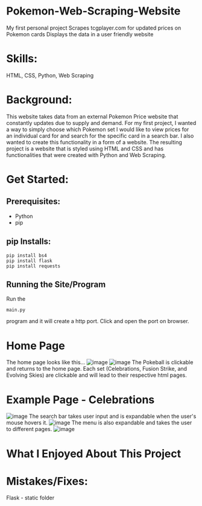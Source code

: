 # Pokemon-Web-Scraping-Website
My first personal project
Scrapes tcgplayer.com for updated prices on Pokemon cards
Displays the data in a user friendly website

# Skills:
HTML, CSS, Python, Web Scraping

# Background:
This website takes data from an external Pokemon Price website that constantly updates due to supply and demand.  For my first project, I wanted a way to simply choose which Pokemon set I would like to view prices for an individual card for and search for the specific card in a search bar.  I also wanted to create this functionality in a form of a website.  The resulting project is a website that is styled using HTML and CSS and has functionalities that were created with Python and Web Scraping.

# Get Started:
## Prerequisites:
- Python
- pip

## pip Installs:
```
pip install bs4
pip install flask
pip install requests
```
## Running the Site/Program
Run the
```
main.py
```
program and it will create a http port.  Click and open the port on browser.

# Home Page
The home page looks like this...
![image](https://user-images.githubusercontent.com/97658524/149619199-c66202d3-02ad-4026-a602-a155bbe05ffa.png)
![image](https://user-images.githubusercontent.com/97658524/149619205-55f6fde3-10d8-406c-9766-04ff95cd97e9.png)
The Pokeball is clickable and returns to the home page.
Each set (Celebrations, Fusion Strike, and Evolving Skies) are clickable and will lead to their respective html pages.

# Example Page - Celebrations
![image](https://user-images.githubusercontent.com/97658524/149619283-3001c801-5757-4a4b-9c9d-2bcd2c63d3cc.png)
The search bar takes user input and is expandable when the user's mouse hovers it.
![image](https://user-images.githubusercontent.com/97658524/149619328-44173204-d93b-494e-a728-8c5d4620578d.png)
The menu is also expandable and takes the user to different pages.
![image](https://user-images.githubusercontent.com/97658524/149619352-c8c98b65-e8f8-4333-9840-e8654f5511db.png)

# What I Enjoyed About This Project

# Mistakes/Fixes:
Flask - static folder
